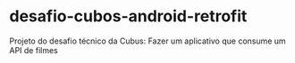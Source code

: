 # desafio-cubos-android-retrofit
Projeto do desafio técnico da Cubus: Fazer um aplicativo que consume um API de filmes
